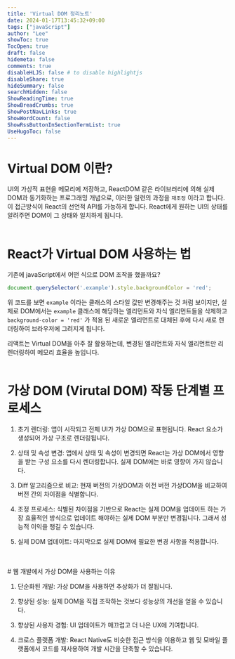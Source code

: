 ```yaml
---
title: 'Virtual DOM 정리노트'
date: 2024-01-17T13:45:32+09:00
tags: ["javaScript"]
author: "Lee"
showToc: true
TocOpen: true
draft: false
hidemeta: false
comments: true
disableHLJS: false # to disable highlightjs
disableShare: true
hideSummary: false
searchHidden: false
ShowReadingTime: true
ShowBreadCrumbs: true
ShowPostNavLinks: true
ShowWordCount: false
ShowRssButtonInSectionTermList: true
UseHugoToc: false
---
```


# Virtual DOM 이란?
UI의 가상적 표현을 메모리에 저장하고, ReactDOM 같은 라이브러리에 의해 실제 DOM과 동기화하는 프로그래밍 개념으로, 이러한 일련의 과정을 `재조정` 이라고 합니다.
이 접근방식이 React의 선언적 API를 가능하게 합니다. React에게 원하는 UI의 상태를 알려주면 DOM이 그 상태와 일치하게 됩니다.
<br />
<br />
# React가 Virtual DOM 사용하는 법
기존에 javaScript에서 어떤 식으로 DOM 조작을 했을까요?

```javascript
document.querySelector('.example').style.backgroundColor = 'red';
```

위 코드를 보면 `example` 이라는 클래스의 스타일 값만 변경해주는 것 처럼 보이지만,
실제로 DOM에서는 `example` 클래스에 해당하는 엘리먼트와 자식 엘리먼트들을 삭제하고 `background-color = 'red'` 가 적용 된 새로운 엘리먼트로 대체된 후에 다시 새로 렌더링하여 브라우저에 그려지게 됩니다.


리액트는 Virtual DOM을 아주 잘 활용하는데, 변경된 엘리먼트와 자식 엘리먼트만 리렌더링하여 메모리 효율을 높입니다.
<br />
<br />
# 가상 DOM (Virutal DOM) 작동 단계별 프로세스
1. 초기 렌더링: 앱이 시작되고 전체 UI가 가상 DOM으로 표현됩니다. React 요소가 생성되어 가상 구조로 렌더링됩니다.

2. 상태 및 속성 변경: 앱에서 상태 및 속성이 변경되면 React는 가상 DOM에서 영향을 받는 구성 요소를 다시 렌더링합니다. 실제 DOM에는 바로 영향이 가지 않습니다.

3. Diff 알고리즘으로 비교: 현재 버전의 가상DOM과 이전 버전 가상DOM을 비교하여 버전 간의 차이점을 식별합니다.

4. 조정 프로세스: 식별된 차이점을 기반으로 React는 실제 DOM을 업데이트 하는 가장 효율적인 방식으로 업데이트 해야하는 실제 DOM 부분만 변경됩니다. 그래서 성능적 이익을 챙길 수 있습니다.

5. 실제 DOM 업데이트: 마지막으로 실제 DOM에 필요한 변경 사항을 적용합니다.
<br />
<br />
# 웹 개발에서 가상 DOM을 사용하는 이유

1. 단순화된 개발: 가상 DOM을 사용하면 추상화가 더 잘됩니다.

2. 향상된 성능: 실제 DOM을 직접 조작하는 것보다 성능상의 개선을 얻을 수 있습니다.

3. 향상된 사용자 경험: UI 업데이트가 매끄럽고 더 나은 UX에 기여합니다.

4. 크로스 플랫폼 개발: React Native도 비슷한 접근 방식을 이용하고 웹 및 모바일 플랫폼에서 코드를 재사용하여 개발 시간을 단축할 수 있습니다.